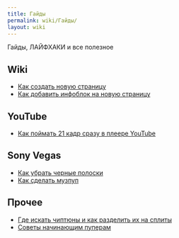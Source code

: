 ```yaml
---
title: Гайды
permalink: wiki/Гайды/
layout: wiki
---
```


Гайды, ЛАЙФХАКИ и все полезное

## Wiki

-   [Как создать новую страницу](Как_создать_новую_страницу "wikilink")
-   [Как добавить инфоблок на новую
    страницу](Как_добавить_инфоблок_на_новую_страницу "wikilink")

## YouTube

-   [Как поймать 21 кадр сразу в плеере
    YouTube](Как_поймать_21_кадр_сразу_в_плеере_YouTube "wikilink")

## Sony Vegas

-   [Как убрать черные полоски](Как_убрать_черные_полоски "wikilink")
-   [Как сделать музпуп](Как_сделать_музпуп "wikilink")

## Прочее

-   [Где искать чиптюны и как разделить их на
    сплиты](Где_искать_чиптюны_и_как_разделить_их_на_сплиты "wikilink")
-   [Советы начинающим пуперам](Советы_начинающим_пуперам "wikilink")
